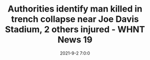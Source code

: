 ---
"title": "Authorities identify man killed in trench collapse near Joe Davis Stadium, 2 others injured - WHNT News 19"
"date": "2021-9-2 7:0:0"
"feed_name": "GOOGLENEWSCONSTRUCTION"
"feed_website": "https://news.google.com/search?q=construction%2Bincident&hl=en-US&gl=US&ceid=US:en"
"feed_rss": "https://news.google.com/rss/search?q=construction%2Bincident&hl=en-US&gl=US&ceid=US:en"
"link": "https://whnt.com/news/huntsville/workers-injured-in-collapse-at-joe-davis-stadium-construction-site/"
"file": "_posts/2021-1-1-1147a621471c5d8cbec27194f9b94b6a1513e5bc.md"
"accident": "1"
"drilling": "0"
---